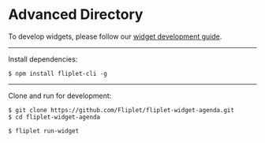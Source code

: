 # Advanced Directory

To develop widgets, please follow our [widget development guide](https://github.com/Fliplet/fliplet-cli).

---

Install dependencies:

```
$ npm install fliplet-cli -g
```

---

Clone and run for development:

```
$ git clone https://github.com/Fliplet/fliplet-widget-agenda.git
$ cd fliplet-widget-agenda

$ fliplet run-widget
```

